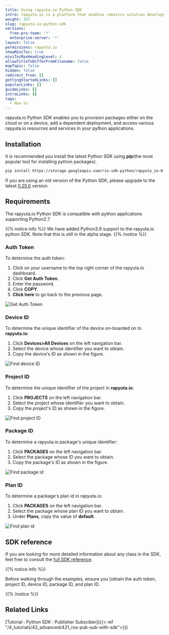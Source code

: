 ```yaml
---
title: Using rapyuta.io Python SDK
intro: rapyuta.io is a platform that enables robotics solution development by providing the necessary software infrastructure and facilitating the interaction between multiple stakeholders who contribute to the solution development.
weight: 357
slug: rapyuta-io-python-sdk
versions:
  free-pro-team: '*'
  enterprise-server: '*'
layout: false
permissions: rapyuta.io
showMiniToc: true
miniTocMaxHeadingLevel: 4
allowTitleToDifferFromFilename: false
mapTopic: false
hidden: false
redirect_from: []
gettingStartedLinks: []
popularLinks: []
guideLinks: []
introLinks: {}
tags:
  - How to
---
```


rapyuta.io Python SDK enables you to provision packages
either on the cloud or on a device, add a dependent
deployment, and access various rapyuta.io resources and
services in your python applications.



## Installation

It is recommended you install the latest Python SDK
using **pip**(the most popular tool for installing python packages).

```bash
pip install https://storage.googleapis.com/rio-sdk-python/rapyuta_io-0.25.0-py2.py3-none-any.whl

```

If you are using an old version of the Python SDK, please upgrade to the latest
[0.25.0](https://storage.googleapis.com/rio-sdk-python/rapyuta_io-0.25.0-py2.py3-none-any.whl)
version.



## Requirements

The rapyuta.io Python SDK is compatible with python
applications supporting Python2.7

{{% notice info %}}
We have added Python3.9 support to the rapyuta.io python SDK. Note that this is still in the alpha stage.
{{% /notice %}}

### Auth Token

To determine the auth token:

1. Click on your username to the top right corner of the rapyuta.io dashboard.
2. Click **Get Auth Token**.
3. Enter the password.
4. Click **COPY**.
5. **Click here** to go back to the previous page.

![Get Auth Token](/images/python-sdk-images/AuthToken.png?classes=border,shadow&width=25pc)



### Device ID

To determine the unique identifier of the device on-boarded on to **rapyuta.io**:

1. Click **Devices>All Devices** on the left navigation bar.
2. Select the device whose identifier you want to obtain.
3. Copy the device's ID as shown in the figure.



![Find device ID](/images/python-sdk-images/device-ID.png?classes=border,shadow&width=40pc)



### Project ID

To determine the unique identifier of the project in **rapyuta.io**:

1. Click **PROJECTS** on the left navigation bar.
2. Select the project whose identifier you want to obtain.
3. Copy the project's ID as shown in the figure.

![Find project ID](/images/python-sdk-images/project-id.png?classes=border,shadow&width=40pc)



### Package ID

To determine a rapyuta.io package's unique identifier:

1. Click **PACKAGES** on the left navigation bar.
2. Select the package whose ID you want to obtain.
3. Copy the package's ID as shown in the figure.

![Find package id](/images/python-sdk-images/package-id.png?classes=border,shadow&width=40pc)



### Plan ID

To determine a package's plan id in rapyuta.io:

1. Click **PACKAGES** on the left navigation bar.
2. Select the package whose plan ID you want to obtain.
3. Under **Plans**, copy the value of **default**.

![Find plan id](/images/python-sdk-images/plan-id.png?classes=border,shadow&width=40pc)



## SDK reference

If you are looking for more detailed information about any class in the SDK, feel
free to consult the [full SDK reference](https://sdkdocs.apps.rapyuta.io/).


{{% notice info %}}

Before walking through the examples, ensure you [obtain the auth token, project ID, device ID, package ID, and plan ID.

{{% /notice %}}

## Related Links

 [Tutorial : Python SDK : Publisher Subsciber]({{< ref "/4_tutorials/42_advanced/421_ros-pub-sub-with-sdk">}})

<!-- 2. [Tutorial : Deployment Composition](-guide/tooling-automation/python-sdk/sample-walkthroughs/deployment-composition/) -->

